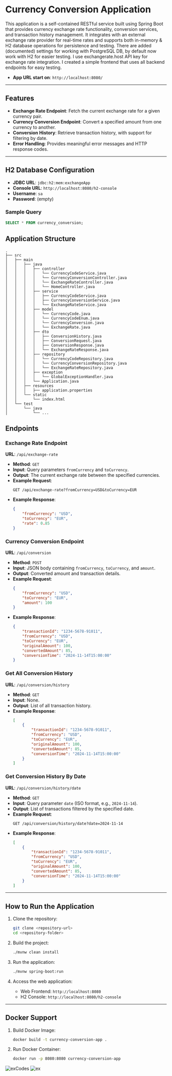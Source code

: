 # Currency Conversion Application

This application is a self-contained RESTful service built using Spring Boot that provides currency exchange rate functionality, conversion services, and transaction history management. 
It integrates with an external exchange rate provider for real-time rates and supports both in-memory & H2 database operations for persistence and testing.
There are added (documented) settings for working with PostgreSQL DB, by default now work with H2 for easier testing.
I use exchangerate.host API key for exchange rate integration. 
I created a simple frontend that uses all backend endpoints for easy testing. 
- **App URL start on**: `http://localhost:8080/`

---

## Features
- **Exchange Rate Endpoint**: Fetch the current exchange rate for a given currency pair.
- **Currency Conversion Endpoint**: Convert a specified amount from one currency to another.
- **Conversion History**: Retrieve transaction history, with support for filtering by date.
- **Error Handling**: Provides meaningful error messages and HTTP response codes.

---

## H2 Database Configuration
- **JDBC URL**: `jdbc:h2:mem:exchangeApp`
- **Console URL**: `http://localhost:8080/h2-console`
- **Username**: `sa`
- **Password**: (empty)

### Sample Query
```sql
SELECT * FROM currency_conversion;
```

## Application Structure

```
.
├── src
│   ├── main
│   │   ├── java
│   │   │   ├── controller
│   │   │   │   └── CurrencyCodeService.java
│   │   │   │   └── CurrencyConversionController.java
│   │   │   │   └── ExchangeRateController.java
│   │   │   │   └── HomeController.java
│   │   │   ├── service
│   │   │   │   ├── CurrencyCodeService.java
│   │   │   │   ├── CurrencyConversionService.java
│   │   │   │   └── ExchangeRateService.java
│   │   │   ├── model
│   │   │   │   └── CurrencyCode.java
│   │   │   │   └── CurrencyCodeEnum.java
│   │   │   │   └── CurrencyConversion.java
│   │   │   │   └── ExchangeRate.java
│   │   │   ├── dto
│   │   │   │   ├── ConversionHistory.java
│   │   │   │   ├── ConversionRequest.java
│   │   │   │   ├── ConversionResponse.java
│   │   │   │   └── ExchangeRateResponse.java
│   │   │   ├── repository
│   │   │   │   └── CurrencyCodeRepository.java
│   │   │   │   └── CurrencyConversionRepository.java
│   │   │   │   └── ExchangeRateRepository.java
│   │   │   ├── exception
│   │   │   │   └── GlobalExceptionHandler.java
│   │   │   └── Application.java
│   │   ├── resources
│   │   │   ├── application.properties
│   │   └── static
│   │       └── index.html
│   └── test
│       └── java
│           └── ...
```

## Endpoints

### Exchange Rate Endpoint
**URL**: `/api/exchange-rate`
- **Method**: `GET`
- **Input**: Query parameters `fromCurrency` and `toCurrency`.
- **Output**: The current exchange rate between the specified currencies.
- **Example Request**:
  ```
  GET /api/exchange-rate?fromCurrency=USD&toCurrency=EUR
  ```
- **Example Response**:
  ```json
  {
      "fromCurrency": "USD",
      "toCurrency": "EUR",
      "rate": 0.85
  }
  ```

### Currency Conversion Endpoint
**URL**: `/api/conversion`
- **Method**: `POST`
- **Input**: JSON body containing `fromCurrency`, `toCurrency`, and `amount`.
- **Output**: Converted amount and transaction details.
- **Example Request**:
  ```json
  {
      "fromCurrency": "USD",
      "toCurrency": "EUR",
      "amount": 100
  }
  ```
- **Example Response**:
  ```json
  {
      "transactionId": "1234-5678-91011",
      "fromCurrency": "USD",
      "toCurrency": "EUR",
      "originalAmount": 100,
      "convertedAmount": 85,
      "conversionTime": "2024-11-14T15:00:00"
  }
  ```

### Get All Conversion History
**URL**: `/api/conversion/history`
- **Method**: `GET`
- **Input**: None.
- **Output**: List of all transaction history.
- **Example Response**:
  ```json
  [
      {
          "transactionId": "1234-5678-91011",
          "fromCurrency": "USD",
          "toCurrency": "EUR",
          "originalAmount": 100,
          "convertedAmount": 85,
          "conversionTime": "2024-11-14T15:00:00"
      }
  ]
  ```

### Get Conversion History By Date
**URL**: `/api/conversion/history/date`
- **Method**: `GET`
- **Input**: Query parameter `date` (ISO format, e.g., `2024-11-14`).
- **Output**: List of transactions filtered by the specified date.
- **Example Request**:
  ```
  GET /api/conversion/history/date?date=2024-11-14
  ```
- **Example Response**:
  ```json
  [
      {
          "transactionId": "1234-5678-91011",
          "fromCurrency": "USD",
          "toCurrency": "EUR",
          "originalAmount": 100,
          "convertedAmount": 85,
          "conversionTime": "2024-11-14T15:00:00"
      }
  ]
  ```
---

## How to Run the Application

1. Clone the repository:
   ```bash
   git clone <repository-url>
   cd <repository-folder>
   ```

2. Build the project:
   ```bash
   ./mvnw clean install
   ```

3. Run the application:
   ```bash
   ./mvnw spring-boot:run
   ```

4. Access the web application:
   - Web Frontend: `http://localhost:8080`
   - H2 Console: `http://localhost:8080/h2-console`

---

## Docker Support
1. Build Docker Image:
   ```bash
   docker build -t currency-conversion-app .
   ```

2. Run Docker Container:
   ```bash
   docker run -p 8080:8080 currency-conversion-app
   ```

![exCodes](https://github.com/user-attachments/assets/2387d66c-1b74-431e-ac53-fe549d372e75)
![ex](https://github.com/user-attachments/assets/7c8467de-558e-4e09-bd6f-40d77ac18958)

